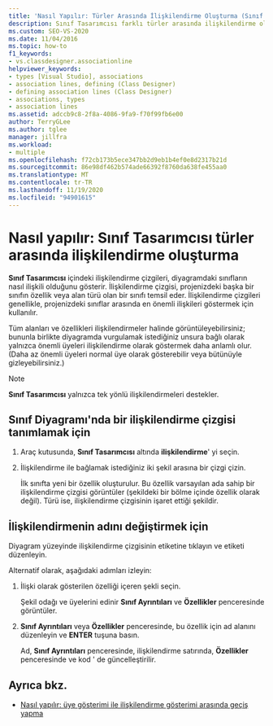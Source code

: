 ```yaml
---
title: 'Nasıl Yapılır: Türler Arasında İlişkilendirme Oluşturma (Sınıf Tasarımcısı)'
description: Sınıf Tasarımcısı farklı türler arasında ilişkilendirme oluşturmayı öğrenin.
ms.custom: SEO-VS-2020
ms.date: 11/04/2016
ms.topic: how-to
f1_keywords:
- vs.classdesigner.associationline
helpviewer_keywords:
- types [Visual Studio], associations
- association lines, defining (Class Designer)
- defining association lines (Class Designer)
- associations, types
- association lines
ms.assetid: adccb9c8-2f8a-4086-9fa9-f70f99fb6e00
author: TerryGLee
ms.author: tglee
manager: jillfra
ms.workload:
- multiple
ms.openlocfilehash: f72cb173b5ece347bb2d9eb1b4ef0e8d2317b21d
ms.sourcegitcommit: 86e98df462b574ade66392f8760da638fe455aa0
ms.translationtype: MT
ms.contentlocale: tr-TR
ms.lasthandoff: 11/19/2020
ms.locfileid: "94901615"
---
```

# <a name="how-to-create-associations-between-types-in-class-designer"></a>Nasıl yapılır: Sınıf Tasarımcısı türler arasında ilişkilendirme oluşturma

**Sınıf Tasarımcısı** içindeki ilişkilendirme çizgileri, diyagramdaki sınıfların nasıl ilişkili olduğunu gösterir. İlişkilendirme çizgisi, projenizdeki başka bir sınıfın özellik veya alan türü olan bir sınıfı temsil eder. İlişkilendirme çizgileri genellikle, projenizdeki sınıflar arasında en önemli ilişkileri göstermek için kullanılır.

Tüm alanları ve özellikleri ilişkilendirmeler halinde görüntüleyebilirsiniz; bununla birlikte diyagramda vurgulamak istediğiniz unsura bağlı olarak yalnızca önemli üyeleri ilişkilendirme olarak göstermek daha anlamlı olur. (Daha az önemli üyeleri normal üye olarak gösterebilir veya bütünüyle gizleyebilirsiniz.)

> [!NOTE]
> **Sınıf Tasarımcısı** yalnızca tek yönlü ilişkilendirmeleri destekler.

## <a name="to-define-an-association-line-in-the-class-diagram"></a>Sınıf Diyagramı'nda bir ilişkilendirme çizgisi tanımlamak için

1. Araç kutusunda, **Sınıf Tasarımcısı** altında **ilişkilendirme**' yi seçin.

2. İlişkilendirme ile bağlamak istediğiniz iki şekil arasına bir çizgi çizin.

     İlk sınıfta yeni bir özellik oluşturulur. Bu özellik varsayılan ada sahip bir ilişkilendirme çizgisi görüntüler (şekildeki bir bölme içinde özellik olarak değil). Türü ise, ilişkilendirme çizgisinin işaret ettiği şekildir.

## <a name="to-change-the-name-of-an-association"></a>İlişkilendirmenin adını değiştirmek için

Diyagram yüzeyinde ilişkilendirme çizgisinin etiketine tıklayın ve etiketi düzenleyin.

Alternatif olarak, aşağıdaki adımları izleyin:

1. İlişki olarak gösterilen özelliği içeren şekli seçin.

   Şekil odağı ve üyelerini edinir **Sınıf Ayrıntıları** ve **Özellikler** penceresinde görüntüler.

2. **Sınıf Ayrıntıları** veya **Özellikler** penceresinde, bu özellik için ad alanını düzenleyin ve **ENTER** tuşuna basın.

   Ad, **Sınıf Ayrıntıları** penceresinde, ilişkilendirme satırında, **Özellikler** penceresinde ve kod ' de güncelleştirilir.

## <a name="see-also"></a>Ayrıca bkz.

- [Nasıl yapılır: üye gösterimi ile ilişkilendirme gösterimi arasında geçiş yapma](how-to-change-between-member-notation-and-association-notation.md)
